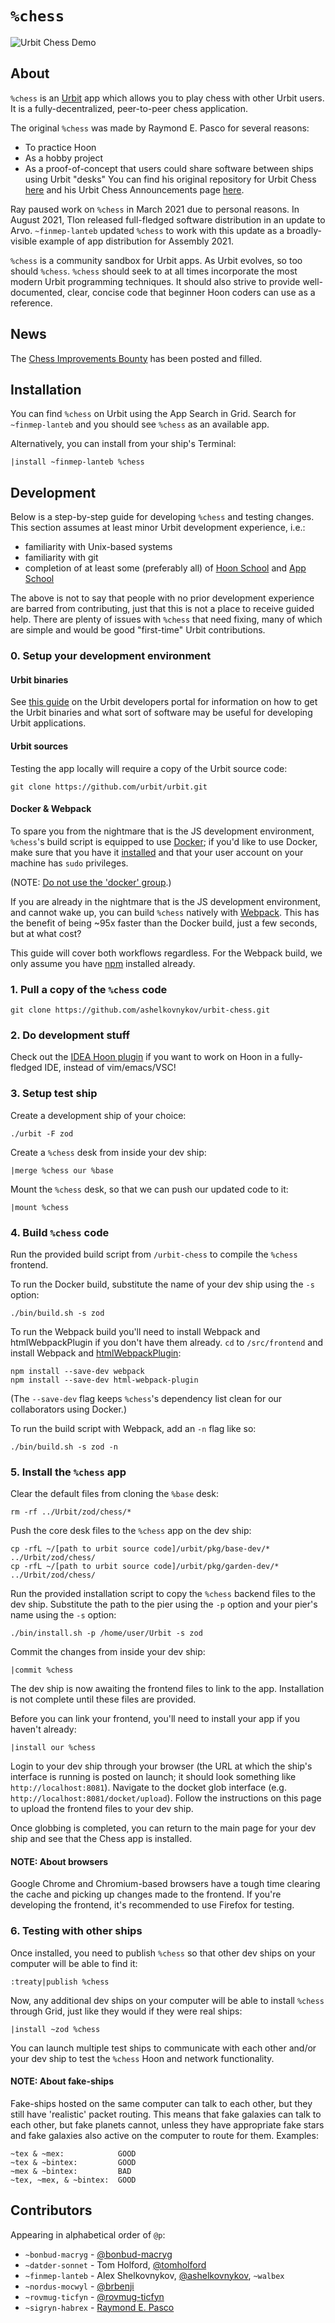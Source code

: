 # `%chess`

![Urbit Chess Demo](https://raw.githubusercontent.com/ashelkovnykov/urbit-chess/master/images/urbit-chess-demo.png)

## About

`%chess` is an [Urbit](https://urbit.org) app which allows you to play chess with other Urbit users. It is a
fully-decentralized, peer-to-peer chess application.

The original `%chess` was made by Raymond E. Pasco for several reasons:
- To practice Hoon
- As a hobby project
- As a proof-of-concept that users could share software between ships using Urbit "desks"
You can find his original repository for Urbit Chess [here](https://git.sr.ht/~ray/urbit-chess) and his Urbit Chess
Announcements page [here](https://lists.sr.ht/~ray).

Ray paused work on `%chess` in March 2021 due to personal reasons. In August 2021, Tlon released full-fledged software
distribution in an update to Arvo. `~finmep-lanteb` updated `%chess` to work with this update as a broadly-visible
example of app distribution for Assembly 2021.

`%chess` is a community sandbox for Urbit apps. As Urbit evolves, so too should `%chess`. `%chess` should seek to at all
times incorporate the most modern Urbit programming techniques. It should also strive to provide well-documented, clear,
concise code that beginner Hoon coders can use as a reference.

## News

The [Chess Improvements Bounty](https://urbit.org/grants/chess-bounty) has been posted and filled.

## Installation

You can find `%chess` on Urbit using the App Search in Grid. Search for `~finmep-lanteb` and you should see
`%chess` as an available app.

Alternatively, you can install from your ship's Terminal:
```
|install ~finmep-lanteb %chess
```

## Development

Below is a step-by-step guide for developing `%chess` and testing changes. This section assumes at least minor Urbit
development experience, i.e.:
- familiarity with Unix-based systems
- familiarity with git
- completion of at least some (preferably all) of
  [Hoon School](https://developers.urbit.org/guides/core/hoon-school/A-intro) and
  [App School](https://developers.urbit.org/guides/core/app-school/intro)

The above is not to say that people with no prior development experience are barred from contributing, just that this is
not a place to receive guided help. There are plenty of issues with `%chess` that need fixing, many of which are simple
and would be good "first-time" Urbit contributions.

### 0. Setup your development environment

#### Urbit binaries

See [this guide](https://developers.urbit.org/guides/core/environment) on the Urbit developers portal for information on
how to get the Urbit binaries and what sort of software may be useful for developing Urbit applications.

#### Urbit sources

Testing the app locally will require a copy of the Urbit source code:
```
git clone https://github.com/urbit/urbit.git
```

#### Docker & Webpack

To spare you from the nightmare that is the JS development environment, `%chess`'s build script is equipped to use
[Docker](https://www.docker.com); if you'd like to use Docker, make sure that you have it [installed](https://docs.docker.com/engine/install/)
and that your user account on your machine has `sudo` privileges.

(NOTE: [Do not use the 'docker' group](https://fosterelli.co/privilege-escalation-via-docker.html).)

If you are already in the nightmare that is the JS development environment, and cannot wake up, you can build `%chess`
natively with [Webpack](https://webpack.js.org). This has the benefit of being \~95x faster than the Docker build,
just a few seconds, but at what cost?

This guide will cover both workflows regardless. For the Webpack build, we only assume you have [npm](https://docs.npmjs.com/downloading-and-installing-node-js-and-npm)
installed already.

### 1. Pull a copy of the `%chess` code

```
git clone https://github.com/ashelkovnykov/urbit-chess.git
```

### 2. Do development stuff

Check out the [IDEA Hoon plugin](https://github.com/ashelkovnykov/idea-hoon-plugin) if you want to work on Hoon in a
fully-fledged IDE, instead of vim/emacs/VSC!

### 3. Setup test ship

Create a development ship of your choice:
```
./urbit -F zod
```

Create a `%chess` desk from inside your dev ship:
```
|merge %chess our %base
```

Mount the `%chess` desk, so that we can push our updated code to it:
```
|mount %chess
```

### 4. Build `%chess` code

Run the provided build script from `/urbit-chess` to compile the `%chess` frontend.

To run the Docker build, substitute the name of your dev ship using the `-s`
option:
```
./bin/build.sh -s zod
```

To run the Webpack build you'll need to install Webpack and htmlWebpackPlugin if you don't have them already. `cd` to
`/src/frontend` and install Webpack and [htmlWebpackPlugin](https://webpack.js.org/plugins/html-webpack-plugin/):
```
npm install --save-dev webpack
npm install --save-dev html-webpack-plugin
```

(The `--save-dev` flag keeps `%chess`'s dependency list clean for our collaborators using Docker.)

To run the build script with Webpack, add an `-n` flag like so:
```
./bin/build.sh -s zod -n
```

### 5. Install the `%chess` app

Clear the default files from cloning the `%base` desk:
```
rm -rf ../Urbit/zod/chess/*
```

Push the core desk files to the `%chess` app on the dev ship:
```
cp -rfL ~/[path to urbit source code]/urbit/pkg/base-dev/* ../Urbit/zod/chess/
cp -rfL ~/[path to urbit source code]/urbit/pkg/garden-dev/* ../Urbit/zod/chess/
```

Run the provided installation script to copy the `%chess` backend files to the dev ship. Substitute the path to the pier
using the `-p` option and your pier's name using the `-s` option:
```
./bin/install.sh -p /home/user/Urbit -s zod
```

Commit the changes from inside your dev ship:
```
|commit %chess
```

The dev ship is now awaiting the frontend files to link to the app. Installation is not complete until these files are
provided.

Before you can link your frontend, you'll need to install your app if you haven't already:
```
|install our %chess
```

Login to your dev ship through your browser (the URL at which the ship's interface is running is posted on launch; it
should look something like `http://localhost:8081`). Navigate to the docket glob interface (e.g.
`http://localhost:8081/docket/upload`). Follow the instructions on this page to upload the frontend files to your dev
ship.

Once globbing is completed, you can return to the main page for your dev ship and see that the Chess app is installed.

#### NOTE: About browsers

Google Chrome and Chromium-based browsers have a tough time clearing the cache and picking up changes made to the
frontend. If you're developing the frontend, it's recommended to use Firefox for testing.

### 6. Testing with other ships

Once installed, you need to publish `%chess` so that other dev ships on your computer will be able to find it:
```
:treaty|publish %chess
```

Now, any additional dev ships on your computer will be able to install `%chess` through Grid,
just like they would if they were real ships:
```
|install ~zod %chess
```

You can launch multiple test ships to communicate with each other and/or your dev ship to test
the `%chess` Hoon and network functionality.

#### NOTE: About fake-ships

Fake-ships hosted on the same computer can talk to each other, but they still have 'realistic' packet routing. This
means that fake galaxies can talk to each other, but fake planets cannot, unless they have appropriate fake stars and
fake galaxies also active on the computer to route for them. Examples:

```
~tex & ~mex:            GOOD
~tex & ~bintex:         GOOD
~mex & ~bintex:         BAD
~tex, ~mex, & ~bintex:  GOOD
```

## Contributors

Appearing in alphabetical order of `@p`:

- `~bonbud-macryg` - [@bonbud-macryg](https://github.com/bonbud-macryg)
- `~datder-sonnet` - Tom Holford, [@tomholford](https://github.com/tomholford)
- `~finmep-lanteb` - Alex Shelkovnykov, [@ashelkovnykov](https://github.com/ashelkovnykov), `~walbex`
- `~nordus-mocwyl` - [@brbenji](https://github.com/brbenji)
- `~rovmug-ticfyn` - [@rovmug-ticfyn](https://github.com/rovmug-ticfyn)
- `~sigryn-habrex` - [Raymond E. Pasco](https://ameretat.dev)
